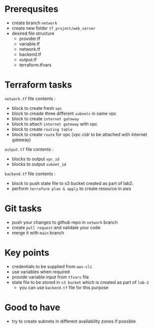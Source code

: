 # Prerequsites
- create branch `network`
- create new folder `tf_project/web_server`
- desired file structure
  * provider.tf
  * variable.tf
  * network.tf
  * backend.tf
  * output.tf
  * terraform.tfvars

# Terraform tasks
`network.tf` file contents :
  * block to create fresh `vpc`
  * block to creade three different `subnets` in same vpc
  * block to create `internet gateway`
  * block to attach `internet gateway` with vpc
  * block to create `routing table`
  * block to create `route` for vpc (vpc cidr to be attached with internet gateway)
  
 `output.tf` file contents :
  * blocks to output `vpc_id`
  * blocks to output `subnet_id`
  
  `backend.tf` file contents :
  * block to push state file to s3 bucket created as part of lab2.
  * perform `terraform plan & apply` to create resource in aws

# Git tasks
- push your changes to github repo in `network` branch
- create `pull request` and validate your code
- merge it with `main` branch

# Key points
- credentials to be supplied from `aws-cli`
- use variables when required
- provide variable input from `tfvars` file
- state file to be stored in `s3 bucket` which is created as part of `lab-2`
  * you can use `backend.tf` file for this purpose

# Good to have
- try to create subnets in different availability zones if possible
